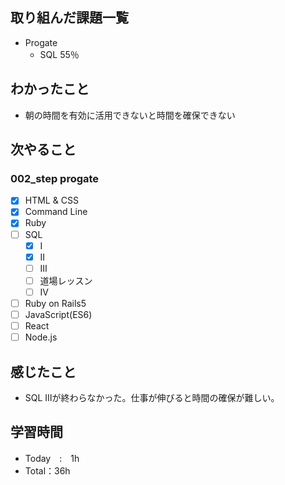 ## 取り組んだ課題一覧
- Progate
  - SQL 55％
## わかったこと
- 朝の時間を有効に活用できないと時間を確保できない
## 次やること
### 002_step progate
- [x] HTML & CSS
- [x] Command Line
- [x] Ruby
- [ ] SQL
  - [x] Ⅰ
  - [x] Ⅱ
  - [ ] Ⅲ
  - [ ] 道場レッスン
  - [ ] Ⅳ
- [ ] Ruby on Rails5
- [ ] JavaScript(ES6)
- [ ] React
- [ ] Node.js
## 感じたこと
- SQL Ⅲが終わらなかった。仕事が伸びると時間の確保が難しい。
## 学習時間
- Today　:　1h
- Total：36h
